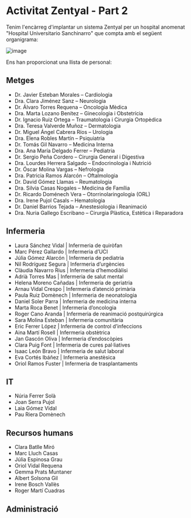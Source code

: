 # Activitat Zentyal - Part 2

Tenim l'encàrreg d'implantar un sistema Zentyal per un hospital anomenat "Hospital Universitario Sanchinarro" que compta amb el següent organigrama:

![image](https://github.com/user-attachments/assets/9c16c267-d988-46ef-9d0a-f123cc83fa58)

Ens han proporcionat una llista de personal:

## Metges

- Dr. Javier Esteban Morales – Cardiologia
- Dra. Clara Jiménez Sanz – Neurologia
- Dr. Álvaro Torres Requena – Oncologia Mèdica
- Dra. Marta Lozano Benítez – Ginecologia i Obstetrícia
- Dr. Ignacio Ruiz Ortega – Traumatologia i Cirurgia Ortopèdica
- Dra. Teresa Valverde Muñoz – Dermatologia
- Dr. Miguel Ángel Cabrera Ríos – Urologia
- Dra. Elena Robles Martín – Psiquiatria
- Dr. Tomás Gil Navarro – Medicina Interna
- Dra. Ana María Delgado Ferrer – Pediatria
- Dr. Sergio Peña Cordero – Cirurgia General i Digestiva
- Dra. Lourdes Herrera Salgado – Endocrinologia i Nutrició
- Dr. Óscar Molina Vargas – Nefrologia
- Dra. Patricia Ramos Alarcón – Oftalmologia
- Dr. David Gómez Llamas – Reumatologia
- Dra. Silvia Casas Nogales – Medicina de Família
- Dr. Ricardo Doménech Vera – Otorrinolaringologia (ORL)
- Dra. Irene Pujol Casals – Hematologia
- Dr. Daniel Barrios Tejada – Anestesiologia i Reanimació
- Dra. Nuria Gallego Escribano – Cirurgia Plàstica, Estètica i Reparadora

## Infermeria

- Laura Sánchez Vidal | Infermeria de quiròfan
- Marc Pérez Gallardo | Infermeria d’UCI
- Júlia Gómez Alarcón | Infermeria de pediatria
- Nil Rodríguez Segura | Infermeria d’urgències
- Clàudia Navarro Rius | Infermeria d’hemodiàlisi
- Adrià Torres Mas | Infermeria de salut mental
- Helena Moreno Cañadas | Infermeria de geriatria
- Arnau Vidal Crespo | Infermeria d’atenció primària
- Paula Ruiz Domènech | Infermeria de neonatologia
- Daniel Soler Parra | Infermeria de medicina interna
- Marta Roca Benet | Infermeria d’oncologia
- Roger Cano Aranda | Infermeria de reanimació postquirúrgica
- Sara Molina Esteban | Infermeria comunitària
- Eric Ferrer López | Infermeria de control d’infeccions
- Aina Martí Rosell | Infermeria obstètrica
- Jan Gascón Oliva | Infermeria d’endoscòpies
- Clara Puig Font | Infermeria de cures pal·liatives
- Isaac León Bravo | Infermeria de salut laboral
- Eva Cortés Ibáñez | Infermeria anestèsica
- Oriol Ramos Fuster | Infermeria de trasplantaments

## IT

- Núria Ferrer Solà
- Joan Serra Pujol
- Laia Gómez Vidal
- Pau Riera Domènech

## Recursos humans

- Clara Batlle Miró
- Marc Lluch Casas
- Júlia Espinosa Grau
- Oriol Vidal Requena
- Gemma Prats Muntaner
- Albert Solsona Gil
- Irene Bosch Vallès
- Roger Martí Cuadras

## Administració

